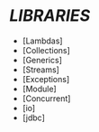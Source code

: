# _LIBRARIES_

- [Lambdas]
- [Collections]
- [Generics]
- [Streams]
- [Exceptions]
- [Module]
- [Concurrent]
- [io]
- [jdbc]
